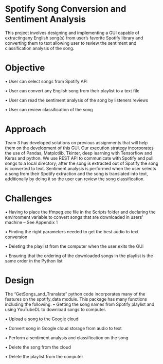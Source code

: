 # Spotify Song Conversion and Sentiment Analysis
This project involves designing and implementing a GUI capable of extractingany English song(s) from user’s favorite Spotify library and converting them to text allowing user to review the sentiment and classification analysis of the song. 

# Objective
•	User can select songs from Spotify API

•	User can convert any English song from their playlist to a text file

•	User can read the sentiment analysis of the song by listeners reviews

•	User can review classification of the song 


# Approach
Team 3 has developed solutions on previous assignments that will help them on the development of this GUI. 
Our execution strategy incorporates the use of Pandas, Matplotlib, Tkinter, deep learning with Tensorflow and Keras and python. We use REST API to communicate with Spotify and pull songs to a local directory; after the song is extracted out of Spotify the song is converted to text.
Sentiment analysis is performed when the user selects a song from their Spotify extraction and the song is translated into text, additionally by doing it so the user can review the song classification. 

# Challenges 
•	Having to place the ffmpeg.exe file in the Scripts folder and declaring the environment variable to convert songs that are downloaded in users’ machine – See Appendix 1 

•	Finding the right parameters needed to get the best audio to text conversion

•	Deleting the playlist from the computer when the user exits the GUI

•	Ensuring that the ordering of the downloaded songs in the playlist is the same order in the Python list

# Design 
The “GetSongs_and_Translate” python code incorporates many of the features on the spotify_data module. This package has many functions including the following:
•	Getting the song names from Spotify playlist and using YouTubeDL to download songs to computer.

•	Upload a song to the Google cloud

•	Convert song in Google cloud storage from audio to text

•	Perform a sentiment analysis and classification on the song

•	Delete the song from the cloud

•	Delete the playlist from the computer
